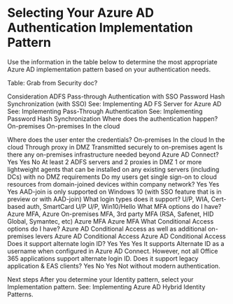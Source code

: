 # Selecting Your Azure AD Authentication Implementation Pattern

Use the information in the table below to determine the most appropriate Azure AD implementation pattern based on your authentication needs.

Table: Grab from Security doc?

Consideration	ADFS	Pass-through Authentication with SSO 	Password Hash Synchronization (with SSO)
	See: Implementing AD FS Server for Azure AD	See: Implementing Pass-Through Authentication	See: Implementing Password Hash Synchronization
Where does the authentication happen?	On-premises	On-premises	In the cloud 
		
		
Where does the user enter the credentials?	On-premises 	In the cloud 	In the cloud
	Through proxy in DMZ	Transmitted securely to on-premises agent
Is there any on-premises infrastructure needed beyond Azure AD Connect? 	Yes	Yes 	No
	At least 2 ADFS servers and 2 proxies in DMZ	1 or more lightweight agents that can be installed on any existing servers (including DCs) with no DMZ requirements
Do my users get single sign-on to cloud resources from domain-joined devices within company network?	Yes	Yes 	Yes 
			AAD-join is only supported on Windows 10 (with SSO feature that is in preview or with AAD-join) 
What login types does it support?	U/P, WIA, Cert-based auth, SmartCard	U/P	U/P, Win10/Hello
What MFA options do I have?	Azure MFA, Azure On-premises MFA, 3rd party MFA (RSA, Safenet, HID Global, Symantec, etc)	Azure MFA	Azure MFA
What Conditional Access options do I have?	Azure AD Conditional Access as well as additional on-premises levers	Azure AD Conditional Access	Azure AD Conditional Access
Does it support alternate login ID?	Yes	Yes	Yes
		It supports Alternate ID as a username when configured in Azure AD Connect. However, not all Office 365 applications support alternate login ID.
Does it support legacy application & EAS clients?	Yes	No	Yes
		Not without modern authentication.



Next steps
After you determine your Identity pattern, select your Implementation pattern. See: Implementing Azure AD Hybrid Identity Patterns.


